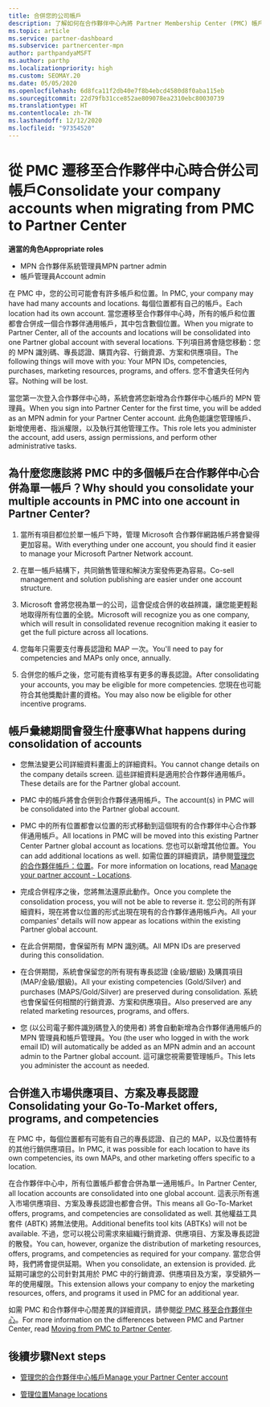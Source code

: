 ```yaml
---
title: 合併您的公司帳戶
description: 了解如何在合作夥伴中心內將 Partner Membership Center (PMC) 帳戶合併成一個帳戶。 適用於從 PMC 遷移至合作夥伴中心
ms.topic: article
ms.service: partner-dashboard
ms.subservice: partnercenter-mpn
author: parthpandyaMSFT
ms.author: parthp
ms.localizationpriority: high
ms.custom: SEOMAY.20
ms.date: 05/05/2020
ms.openlocfilehash: 6d8fca11f2db40e7f8b4ebcd4580d8f0aba115eb
ms.sourcegitcommit: 22d79fb31cce852ae809078ea2310ebc80030739
ms.translationtype: HT
ms.contentlocale: zh-TW
ms.lasthandoff: 12/12/2020
ms.locfileid: "97354520"
---
```

# <a name="consolidate-your-company-accounts-when-migrating-from-pmc-to-partner-center"></a><span data-ttu-id="0b93f-104">從 PMC 遷移至合作夥伴中心時合併公司帳戶</span><span class="sxs-lookup"><span data-stu-id="0b93f-104">Consolidate your company accounts when migrating from PMC to Partner Center</span></span>

<span data-ttu-id="0b93f-105">**適當的角色**</span><span class="sxs-lookup"><span data-stu-id="0b93f-105">**Appropriate roles**</span></span>

- <span data-ttu-id="0b93f-106">MPN 合作夥伴系統管理員</span><span class="sxs-lookup"><span data-stu-id="0b93f-106">MPN partner admin</span></span>
- <span data-ttu-id="0b93f-107">帳戶管理員</span><span class="sxs-lookup"><span data-stu-id="0b93f-107">Account admin</span></span>

<span data-ttu-id="0b93f-108">在 PMC 中，您的公司可能會有許多帳戶和位置。</span><span class="sxs-lookup"><span data-stu-id="0b93f-108">In PMC, your company may have had many accounts and locations.</span></span> <span data-ttu-id="0b93f-109">每個位置都有自己的帳戶。</span><span class="sxs-lookup"><span data-stu-id="0b93f-109">Each location had its own account.</span></span> <span data-ttu-id="0b93f-110">當您遷移至合作夥伴中心時，所有的帳戶和位置都會合併成一個合作夥伴通用帳戶，其中包含數個位置。</span><span class="sxs-lookup"><span data-stu-id="0b93f-110">When you migrate to Partner Center, all of the accounts and locations will be consolidated into one Partner global account with several locations.</span></span> <span data-ttu-id="0b93f-111">下列項目將會隨您移動：您的 MPN 識別碼、專長認證、購買內容、行銷資源、方案和供應項目。</span><span class="sxs-lookup"><span data-stu-id="0b93f-111">The following things will move with you: Your MPN IDs, competencies, purchases, marketing resources, programs, and offers.</span></span> <span data-ttu-id="0b93f-112">您不會遺失任何內容。</span><span class="sxs-lookup"><span data-stu-id="0b93f-112">Nothing will be lost.</span></span>

<span data-ttu-id="0b93f-113">當您第一次登入合作夥伴中心時，系統會將您新增為合作夥伴中心帳戶的 MPN 管理員。</span><span class="sxs-lookup"><span data-stu-id="0b93f-113">When you sign into Partner Center for the first time, you will be added as an MPN admin for your Partner Center account.</span></span> <span data-ttu-id="0b93f-114">此角色能讓您管理帳戶、新增使用者、指派權限，以及執行其他管理工作。</span><span class="sxs-lookup"><span data-stu-id="0b93f-114">This role lets you administer the account, add users, assign permissions, and perform other administrative tasks.</span></span>

## <a name="why-should-you-consolidate-your-multiple-accounts-in-pmc-into-one-account-in-partner-center"></a><span data-ttu-id="0b93f-115">為什麼您應該將 PMC 中的多個帳戶在合作夥伴中心合併為單一帳戶？</span><span class="sxs-lookup"><span data-stu-id="0b93f-115">Why should you consolidate your multiple accounts in PMC into one account in Partner Center?</span></span>

1. <span data-ttu-id="0b93f-116">當所有項目都位於單一帳戶下時，管理 Microsoft 合作夥伴網路帳戶將會變得更加容易。</span><span class="sxs-lookup"><span data-stu-id="0b93f-116">With everything under one account, you should find it easier to manage your Microsoft Partner Network account.</span></span>

2. <span data-ttu-id="0b93f-117">在單一帳戶結構下，共同銷售管理和解決方案發佈更為容易。</span><span class="sxs-lookup"><span data-stu-id="0b93f-117">Co-sell management and solution publishing are easier under one account structure.</span></span>

3. <span data-ttu-id="0b93f-118">Microsoft 會將您視為單一的公司，這會促成合併的收益辨識，讓您能更輕鬆地取得所有位置的全貌。</span><span class="sxs-lookup"><span data-stu-id="0b93f-118">Microsoft will recognize you as one company, which will result in consolidated revenue recognition making it easier to get the full picture across all locations.</span></span>  

4. <span data-ttu-id="0b93f-119">您每年只需要支付專長認證和 MAP 一次。</span><span class="sxs-lookup"><span data-stu-id="0b93f-119">You'll need to pay for competencies and MAPs only once, annually.</span></span>

5. <span data-ttu-id="0b93f-120">合併您的帳戶之後，您可能有資格享有更多的專長認證。</span><span class="sxs-lookup"><span data-stu-id="0b93f-120">After consolidating your accounts, you may be eligible for more competencies.</span></span> <span data-ttu-id="0b93f-121">您現在也可能符合其他獎勵計畫的資格。</span><span class="sxs-lookup"><span data-stu-id="0b93f-121">You may also now be eligible for other incentive programs.</span></span>

## <a name="what-happens-during-consolidation-of-accounts"></a><span data-ttu-id="0b93f-122">帳戶彙總期間會發生什麼事</span><span class="sxs-lookup"><span data-stu-id="0b93f-122">What happens during consolidation of accounts</span></span>

- <span data-ttu-id="0b93f-123">您無法變更公司詳細資料畫面上的詳細資料。</span><span class="sxs-lookup"><span data-stu-id="0b93f-123">You cannot change details on the company details screen.</span></span> <span data-ttu-id="0b93f-124">這些詳細資料是適用於合作夥伴通用帳戶。</span><span class="sxs-lookup"><span data-stu-id="0b93f-124">These details are for the Partner global account.</span></span>

- <span data-ttu-id="0b93f-125">PMC 中的帳戶將會合併到合作夥伴通用帳戶。</span><span class="sxs-lookup"><span data-stu-id="0b93f-125">The account(s) in PMC will be consolidated into the Partner global account.</span></span>

- <span data-ttu-id="0b93f-126">PMC 中的所有位置都會以位置的形式移動到這個現有的合作夥伴中心合作夥伴通用帳戶。</span><span class="sxs-lookup"><span data-stu-id="0b93f-126">All locations in PMC will be moved into this existing Partner Center Partner global account as locations.</span></span> <span data-ttu-id="0b93f-127">您也可以新增其他位置。</span><span class="sxs-lookup"><span data-stu-id="0b93f-127">You can add additional locations as well.</span></span> <span data-ttu-id="0b93f-128">如需位置的詳細資訊，請參閱[管理您的合作夥伴帳戶：位置](manage-locations.md)。</span><span class="sxs-lookup"><span data-stu-id="0b93f-128">For more information on locations, read  [Manage your partner account - Locations](manage-locations.md).</span></span>

- <span data-ttu-id="0b93f-129">完成合併程序之後，您將無法還原此動作。</span><span class="sxs-lookup"><span data-stu-id="0b93f-129">Once you complete the consolidation process, you will not be able to reverse it.</span></span> <span data-ttu-id="0b93f-130">您公司的所有詳細資料，現在將會以位置的形式出現在現有的合作夥伴通用帳戶內。</span><span class="sxs-lookup"><span data-stu-id="0b93f-130">All your companies' details will now appear as locations within the existing Partner global account.</span></span> 

- <span data-ttu-id="0b93f-131">在此合併期間，會保留所有 MPN 識別碼。</span><span class="sxs-lookup"><span data-stu-id="0b93f-131">All MPN IDs are preserved during this consolidation.</span></span>

- <span data-ttu-id="0b93f-132">在合併期間，系統會保留您的所有現有專長認證 (金級/銀級) 及購買項目 (MAP/金級/銀級)。</span><span class="sxs-lookup"><span data-stu-id="0b93f-132">All your existing competencies (Gold/Silver) and purchases (MAPS/Gold/Silver) are preserved during consolidation.</span></span> <span data-ttu-id="0b93f-133">系統也會保留任何相關的行銷資源、方案和供應項目。</span><span class="sxs-lookup"><span data-stu-id="0b93f-133">Also preserved are any related marketing resources, programs, and offers.</span></span>

- <span data-ttu-id="0b93f-134">您 (以公司電子郵件識別碼登入的使用者) 將會自動新增為合作夥伴通用帳戶的 MPN 管理員和帳戶管理員。</span><span class="sxs-lookup"><span data-stu-id="0b93f-134">You (the user who logged in with the work email ID) will automatically be added as an MPN admin and an account admin to the Partner global account.</span></span> <span data-ttu-id="0b93f-135">這可讓您視需要管理帳戶。</span><span class="sxs-lookup"><span data-stu-id="0b93f-135">This lets you administer the account as needed.</span></span>

## <a name="consolidating-your-go-to-market-offers-programs-and-competencies"></a><span data-ttu-id="0b93f-136">合併進入市場供應項目、方案及專長認證</span><span class="sxs-lookup"><span data-stu-id="0b93f-136">Consolidating your Go-To-Market offers, programs, and competencies</span></span>

<span data-ttu-id="0b93f-137">在 PMC 中，每個位置都有可能有自己的專長認證、自己的 MAP，以及位置特有的其他行銷供應項目。</span><span class="sxs-lookup"><span data-stu-id="0b93f-137">In PMC, it was possible for each location to have its own competencies, its own MAPs, and other marketing offers specific to a location.</span></span>

<span data-ttu-id="0b93f-138">在合作夥伴中心中，所有位置帳戶都會合併為單一通用帳戶。</span><span class="sxs-lookup"><span data-stu-id="0b93f-138">In Partner Center, all location accounts are consolidated into one global account.</span></span> <span data-ttu-id="0b93f-139">這表示所有進入市場供應項目、方案及專長認證也都會合併。</span><span class="sxs-lookup"><span data-stu-id="0b93f-139">This means all Go-To-Market offers, programs, and competencies are consolidated as well.</span></span> <span data-ttu-id="0b93f-140">其他權益工具套件 (ABTK) 將無法使用。</span><span class="sxs-lookup"><span data-stu-id="0b93f-140">Additional benefits tool kits (ABTKs) will not be available.</span></span> <span data-ttu-id="0b93f-141">不過，您可以視公司需求來組織行銷資源、供應項目、方案及專長認證的散發。</span><span class="sxs-lookup"><span data-stu-id="0b93f-141">You can, however, organize the distribution of marketing resources, offers, programs, and competencies as required for your company.</span></span> <span data-ttu-id="0b93f-142">當您合併時，我們將會提供延期。</span><span class="sxs-lookup"><span data-stu-id="0b93f-142">When you consolidate, an extension is provided.</span></span> <span data-ttu-id="0b93f-143">此延期可讓您的公司針對其用於 PMC 中的行銷資源、供應項目及方案，享受額外一年的使用權限。</span><span class="sxs-lookup"><span data-stu-id="0b93f-143">This extension allows your company to enjoy the marketing resources, offers, and programs it used in PMC for an additional year.</span></span>

<span data-ttu-id="0b93f-144">如需 PMC 和合作夥伴中心間差異的詳細資訊，請參閱[從 PMC 移至合作夥伴中心](guide-to-migration.md)。</span><span class="sxs-lookup"><span data-stu-id="0b93f-144">For more information on the differences between PMC and Partner Center, read [Moving from PMC to Partner Center](guide-to-migration.md).</span></span>

## <a name="next-steps"></a><span data-ttu-id="0b93f-145">後續步驟</span><span class="sxs-lookup"><span data-stu-id="0b93f-145">Next steps</span></span>

- [<span data-ttu-id="0b93f-146">管理您的合作夥伴中心帳戶</span><span class="sxs-lookup"><span data-stu-id="0b93f-146">Manage your Partner Center account</span></span>](partner-center-account-setup.md)

- [<span data-ttu-id="0b93f-147">管理位置</span><span class="sxs-lookup"><span data-stu-id="0b93f-147">Manage locations</span></span>](manage-locations.md)
